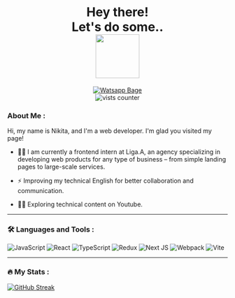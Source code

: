 <div id="header" align="center">
  <h1>
  Hey there! <br>
  Let's do some.. <br>
    <img src="https://i.giphy.com/media/v1.Y2lkPTc5MGI3NjExand2aTF1cWtzd3JxdnFsanAxNjBzcGNvdnNmeHlrODZlcjk5YTlociZlcD12MV9pbnRlcm5hbF9naWZfYnlfaWQmY3Q9cw/0lfqHNZwWM1hOvJ9CX/giphy.gif" width="100"/>
</h1>
  
</div>
<div id="bages" align="center">
  
  <a href="https://wa.me/+79507603674" target="_blank" />
    <img
      src="https://img.shields.io/badge/WhatsApp-25D366?style=for-the-badge&logo=whatsapp&logoColor=white" alt="Watsapp Bage"/>
  </a>
</div>
<div align="center">
  <img src="https://komarev.com/ghpvc/?username=nikipog&style=flat&color=blue" alt="vists counter"/>
</div>

###  About Me :
 Hi, my name is Nikita, and I'm a web developer. I'm glad you visited my page!
 - :man_technologist: 
I am currently a frontend intern at Liga.A, an agency specializing in developing web products for any type of business – from simple landing pages to large-scale services.

- :zap: Improving my technical English for better collaboration and communication.

- :man_student: Exploring technical content on Youtube.

---

### :hammer_and_wrench: Languages and Tools :

![JavaScript](https://img.shields.io/badge/JavaScript-F7DF1E?style=for-the-badge&logo=javascript&logoColor=black)
![React](https://img.shields.io/badge/react-%2320232a.svg?style=for-the-badge&logo=react&logoColor=%2361DAFB)
![TypeScript](https://img.shields.io/badge/TypeSctipt-316192?style=for-the-badge&logo=typescript&logoColor=white)
![Redux](https://img.shields.io/badge/redux-%23593d88.svg?style=for-the-badge&logo=redux&logoColor=white)
![Next JS](https://img.shields.io/badge/Next-black?style=for-the-badge&logo=next.js&logoColor=white)
![Webpack](https://img.shields.io/badge/webpack-%238DD6F9.svg?style=for-the-badge&logo=webpack&logoColor=black)
![Vite](https://img.shields.io/badge/vite-%23646CFF.svg?style=for-the-badge&logo=vite&logoColor=white)

---

### :fire: My Stats :

[![GitHub Streak](https://streak-stats.demolab.com?user=nikipog&theme=transparent&hide_border=true&mode=weekly&fire=FF2222&dates=2C68F6&currStreakLabel=2C68F6&currStreakNum=2C68F6)](https://git.io/streak-stats)
